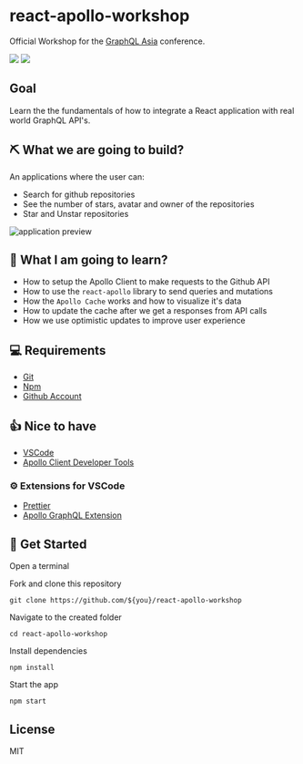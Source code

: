 # react-apollo-workshop

Official Workshop for the [GraphQL Asia](http://graphql-asia.org) conference.

<a href="https://github.com/lnmunhhoz/react-apollo-workshop/blob/master/LICENSE"><img src="https://img.shields.io/badge/license-MIT-blue.svg"></a>
<a href="https://github.com/lnmunhoz/react-apollo-workshop/pulls"><img src="https://img.shields.io/badge/PRs-welcome-brightgreen.svg"></a>

## Goal

Learn the the fundamentals of how to integrate a React application with real world GraphQL API's.

## ⛏️ What we are going to build?

An applications where the user can:

- Search for github repositories
- See the number of stars, avatar and owner of the repositories
- Star and Unstar repositories

<img alt="application preview" src="https://github.com/lnmunhoz/react-apollo-workshop/blob/master/assets/preview.png?raw=true" style="max-width: 500px;"/>

## 🔮 What I am going to learn?

- How to setup the Apollo Client to make requests to the Github API
- How to use the `react-apollo` library to send queries and mutations
- How the `Apollo Cache` works and how to visualize it's data
- How to update the cache after we get a responses from API calls
- How we use optimistic updates to improve user experience

## 💻 Requirements

- [Git](https://git-scm.com/downloads)
- [Npm](https://nodejs.org/en/download/)
- [Github Account](https://github.com/join)

## 👍 Nice to have

- [VSCode](https://code.visualstudio.com/)
- [Apollo Client Developer Tools](https://chrome.google.com/webstore/detail/apollo-client-developer-t/jdkknkkbebbapilgoeccciglkfbmbnfm)

### ⚙️ Extensions for VSCode

- [Prettier](https://marketplace.visualstudio.com/itemdetails?itemName=esbenp.prettier-vscode)
- [Apollo GraphQL Extension](https://marketplace.visualstudio.com/itemdetails?itemName=apollographql.vscode-apollo)

## 🏁 Get Started

Open a terminal

Fork and clone this repository

```
git clone https://github.com/${you}/react-apollo-workshop
```

Navigate to the created folder

```
cd react-apollo-workshop
```

Install dependencies

```
npm install
```

Start the app

```
npm start
```

## License

MIT
